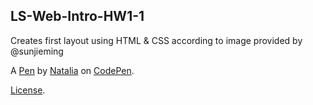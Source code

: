 LS-Web-Intro-HW1-1
------------------
Creates first layout using HTML & CSS according to image provided by @sunjieming 

A [Pen](https://codepen.io/nestevez/pen/QvBzRZ) by [Natalia](http://codepen.io/nestevez) on [CodePen](http://codepen.io/).

[License](https://codepen.io/nestevez/pen/QvBzRZ/license).